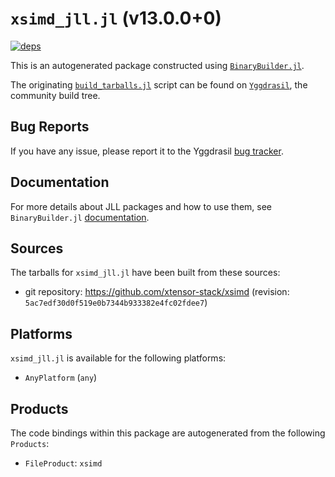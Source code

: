 # `xsimd_jll.jl` (v13.0.0+0)

[![deps](https://juliahub.com/docs/xsimd_jll/deps.svg)](https://juliahub.com/ui/Packages/xsimd_jll/MDZ8o?page=2)

This is an autogenerated package constructed using [`BinaryBuilder.jl`](https://github.com/JuliaPackaging/BinaryBuilder.jl).

The originating [`build_tarballs.jl`](https://github.com/JuliaPackaging/Yggdrasil/blob/da15cfe360d676ca1aacaa2ec03b201cd380ce7a/X/xsimd/build_tarballs.jl) script can be found on [`Yggdrasil`](https://github.com/JuliaPackaging/Yggdrasil/), the community build tree.

## Bug Reports

If you have any issue, please report it to the Yggdrasil [bug tracker](https://github.com/JuliaPackaging/Yggdrasil/issues).

## Documentation

For more details about JLL packages and how to use them, see `BinaryBuilder.jl` [documentation](https://docs.binarybuilder.org/stable/jll/).

## Sources

The tarballs for `xsimd_jll.jl` have been built from these sources:

* git repository: https://github.com/xtensor-stack/xsimd (revision: `5ac7edf30d0f519e0b7344b933382e4fc02fdee7`)

## Platforms

`xsimd_jll.jl` is available for the following platforms:

* `AnyPlatform` (`any`)

## Products

The code bindings within this package are autogenerated from the following `Products`:

* `FileProduct`: `xsimd`
